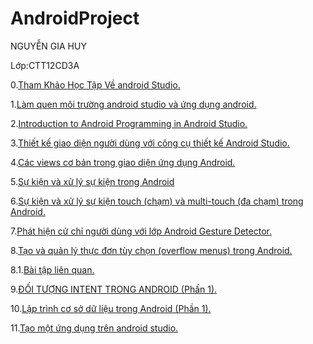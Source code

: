 # AndroidProject

NGUYỄN GIA HUY

Lớp:CTT12CD3A

 0.<a href="https://ngocminhtranblog.blogspot.com/2018/08/lap-trinh-android.html">Tham Khảo Học Tập Về android Studio.</a>

1.<a href="https://ngocminhtran.com/2018/06/28/lap-trinh-android-dung-android-studio-3-x/">Làm quen môi trường android studio và ứng dụng android.</a>

2.<a href="https://github.com/HuyThirtyminutes/lmao/tree/master">Introduction to Android Programming in Android Studio.</a>

3.<a href="https://drive.google.com/file/d/1oX7MmWc6hnJa2jm0T13XIeRlAGIwj17q/view?usp=sharing">Thiết kế giao diện người dùng với công cụ thiết kế Android Studio.</a>

4.<a href="https://github.com/HuyThirtyminutes/BasicView">Các views cơ bản trong giao diện ứng dụng Android.</a>

5.<a href="https://github.com/HuyThirtyminutes/BasicView">Sự kiện và xử lý sự kiện trong Android</a>

6.<a href="https://github.com/HuyThirtyminutes/MotionEvent/tree/master">Sự kiện và xử lý sự kiện touch (chạm) và multi-touch (đa chạm) trong Android.</a>

7.<a href="https://github.com/HuyThirtyminutes/CommonGestures/tree/master">Phát hiện cử chỉ người dùng với lớp Android Gesture Detector.</a>

8.<a href="https://github.com/HuyThirtyminutes/MenuExampleActivity/tree/master">Tạo và quản lý thực đơn tùy chọn (overflow menus) trong Android.</a>

8.1.<a href="https://github.com/HuyThirtyminutes/MenuExample/tree/master">Bài tập liên quan.</a>

9.<a href="https://github.com/HuyThirtyminutes/FragmentExampleActivtiy/tree/master">ĐỐI TƯỢNG INTENT TRONG ANDROID (Phần 1).</a>

10.<a href="https://github.com/HuyThirtyminutes/SQLiteDemoApplicationActivity/tree/master">Lập trình cơ sở dữ liệu trong Android (Phần 1).</a>

11.<a href="https://github.com/HuyThirtyminutes/Calculator/tree/master">Tạo một ứng dụng trên android studio.</a>






